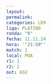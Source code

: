 ```yaml
---
layout: 
permalink: 
categories: LD9
liga: PLATINO
ronda: "9"
fecha: 11.11.24
hora: '"21:50"'
match: 1
local: POA
r1: 1
r2: 2
out: ASU
---
```

